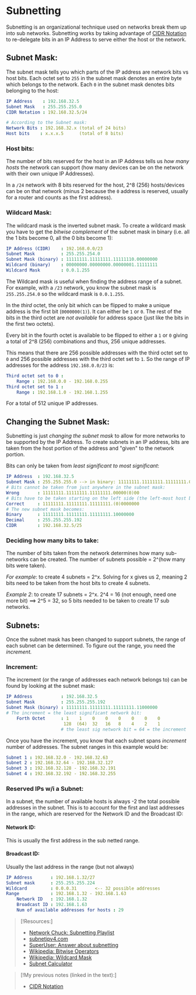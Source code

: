 
# Subnetting
Subnetting is an organizational technique used on networks break them up into sub networks. Subnetting works by taking advantage of [CIDR Notation](/networking/routing/CIDR.md) to re-delegate bits in an IP Address to serve either the host or the network.

## Subnet Mask:
The subnet mask tells you which parts of the IP address are network bits vs host bits. Each octet set to `255` in the subnet mask denotes an entire byte which belongs to the network. Each `0` in the subnet mask denotes bits belonging to the host:
```yaml
IP Address    : 192.168.32.5
Subnet Mask   : 255.255.255.0
CIDR Notation : 192.168.32.5/24

# According to the Subnet mask:
Network Bits : 192.168.32.x (total of 24 bits)
Host bits    : x.x.x.5      (total of 8 bits)
```

### Host bits:
The number of bits reserved for the host in an IP Address tells us *how many hosts* the network can support (how many devices can be on the network with their own unique IP Addresses).

In a `/24` network with 8 bits reserved for the host, 2^8 (256) hosts/devices can be on that network (minus 2 because the `0` address is reserved, usually for a router and counts as the first address).

### Wildcard Mask:
The wildcard mask is the inverted subnet mask. To create a wildcard mask you have to get the *bitwise complement* of the subnet mask in binary (i.e. all the 1 bits become 0, all the 0 bits become 1):
```yaml
IP Address (CIDR)    : 192.168.0.0/23
Subnet Mask          : 255.255.254.0
Subnet Mask (binary) : 11111111.11111111.11111110.00000000
Wildcard (binary)    : 00000000.00000000.00000001.11111111
Wildcard Mask        : 0.0.1.255
```
The Wildcard mask is useful when finding the address range of a subnet. For example, with a `/23` network, you know the subnet mask is `255.255.254.0` so the wildcard mask is `0.0.1.255`.

In the *third* octet, the only bit which can be flipped to make a unique address is the first bit (`0000000(1)`). It can either be `1` or `0`. The rest of the bits in the third octet are *not available* for address space (just like the bits in the first two octets).

Every bit in the fourth octet is available to be flipped to either a `1` or `0` giving a total of 2^8 (256) combinations and thus, 256 unique addresses.

This means that there are 256 possible addresses with the third octet set to `0` and 256 possible addresses with the third octet set to `1`. So the range of IP addresses for the address `192.168.0.0/23` is:
```yaml
Third octet set to 0 :
	Range : 192.168.0.0 - 192.168.0.255
Third octet set to 1 :
	Range : 192.168.1.0 - 192.168.1.255
```
For a total of 512 unique IP addresses.

## Changing the Subnet Mask:
Subnetting is just *changing the subnet mask* to allow for more networks to be supported by the IP Address. To create subnets in an IP address, bits are taken from the host portion of the address and "given" to the network portion.

Bits can only be taken from *least significant to most significant*:
```yaml
IP Address  : 192.168.32.5
Subnet Mask : 255.255.255.0 --> in binary: 11111111.11111111.11111111.00000000
# Bits cannot be taken from just anywhere in the subnet mask:
Wrong       : 11111111.11111111.11111111.00000(0)00
# Bits have to be taken starting on the left side (the left-most host bit):
Correct     : 11111111.11111111.11111111.(0)0000000
# The new subnet mask becomes:
Binary      : 11111111.11111111.11111111.10000000
Decimal     : 255.255.255.192
CIDR        : 192.168.32.5/25
```

### Deciding how many bits to take:
The number of bits taken from the network determines how many sub-networks can be created. The number of subnets possible = 2^(how many bits were taken).

*For example*: to create 4 subnets = 2^x. Solving for x gives us 2, meaning 2 bits need to be taken from the host bits to create 4 subnets.

*Example 2*: to create 17 subnets = 2^x. 2^4 = 16 (not enough, need one more bit) ==> 2^5 = 32, so 5 bits needed to be taken to create 17 sub networks.

## Subnets:
Once the subnet mask has been changed to support subnets, the range of each subnet can be determined. To figure out the range, you need the *increment.*

### Increment:
The increment (or the range of addresses each network belongs to) can be found by looking at the subnet mask:
```YAML
IP Address           : 192.168.32.5
Subnet Mask          : 255.255.255.192
Subnet Mask (binary) : 11111111.11111111.11111111.11000000
# The increment = the least significant network bit:
	Forth Octet      : 1    1    0    0    0    0    0    0
				      128  (64)  32   16   8    4    2    1
					 # the least sig network bit = 64 = the increment
```
Once you have the increment, you know that each subnet spans *increment* number of addresses. The subnet ranges in this example would be:
```yaml
Subnet 1 : 192.168.32.0 - 192.168.32.63
Subnet 2 : 192.168.32.64 - 192.168.32.127
Subnet 3 : 192.168.32.128 - 192.168.32.191
Subnet 4 : 192.168.32.192 - 192.168.32.255
```

### Reserved IPs w/i a Subnet:
In a subnet, the number of available hosts is always -2 the total possible addresses in the subnet. This is to account for the first and last addresses in the range, which are reserved for the Network ID and the Broadcast ID:

#### Network ID:
This is usually the first address in the sub netted range.

#### Broadcast ID:
Usually the last address in the range (but not always)
```yaml
IP Address       : 192.168.1.32/27
Subnet mask      : 255.255.255.224
Wildcard         : 0.0.0.31       <-- 32 possible addresses
Range            : 192.168.1.32 - 192.168.1.63
	Network ID   : 192.168.1.32
	Broadcast ID : 192.168.1.63
	Num of available addresses for hosts : 29
```

> [!Resources:]
> - [Network Chuck: Subnetting Playlist](https://www.youtube.com/watch?v=oZGZRtaGyG8&list=PLIhvC56v63IKrRHh3gvZZBAGvsvOhwrRF&index=5)
> - [subnetipv4.com](https://subnetipv4.com/)
> - [SuperUser: Answer about subnetting](https://superuser.com/questions/1126822/how-do-i-get-a-22-subnet-from-192-168-0-0-22-network-address)
> - [Wikipedia: Bitwise Operators](https://en.wikipedia.org/wiki/Bitwise_operation)
> - [Wikipedia: Wildcard Mask](https://en.wikipedia.org/wiki/Wildcard_mask)
> - [Subnet Calculator](https://www.subnet-calculator.com/wildcard.php)

> [!My previous notes (linked in the text):]
> - [CIDR Notation](https://github.com/TrshPuppy/obsidian-notes/blob/main/networking/routing/CIDR.md)


